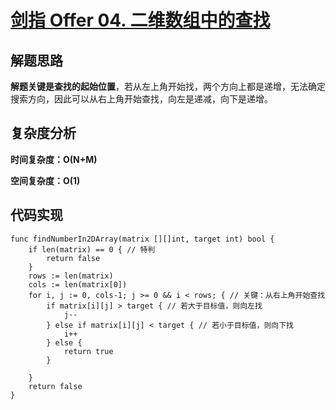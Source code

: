 # [剑指 Offer 04. 二维数组中的查找](https://leetcode-cn.com/problems/er-wei-shu-zu-zhong-de-cha-zhao-lcof/)

## 解题思路

**解题关键是查找的起始位置**，若从左上角开始找，两个方向上都是递增，无法确定搜索方向，因此可以从右上角开始查找，向左是递减，向下是递增。

## 复杂度分析

**时间复杂度：O(N+M)**

**空间复杂度：O(1)** 

## 代码实现

```golang
func findNumberIn2DArray(matrix [][]int, target int) bool {
	if len(matrix) == 0 { // 特判
		return false
	}
	rows := len(matrix)
	cols := len(matrix[0])
	for i, j := 0, cols-1; j >= 0 && i < rows; { // 关键：从右上角开始查找
		if matrix[i][j] > target { // 若大于目标值，则向左找
			j--
		} else if matrix[i][j] < target { // 若小于目标值，则向下找
			i++
		} else {
			return true
		}

	}
	return false
}
```
